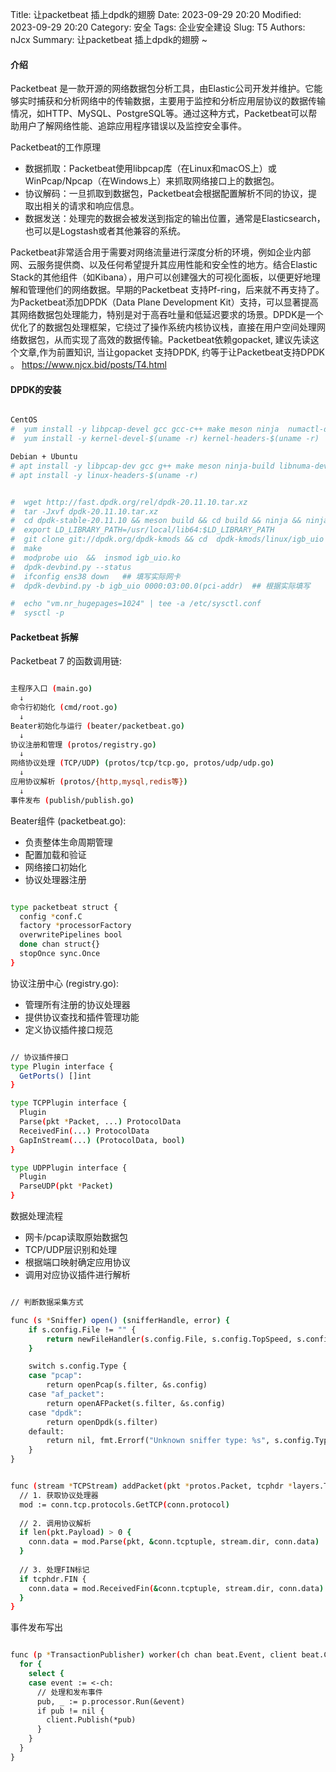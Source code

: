 Title: 让packetbeat 插上dpdk的翅膀
Date: 2023-09-29 20:20
Modified: 2023-09-29 20:20
Category: 安全
Tags: 企业安全建设
Slug: T5
Authors: nJcx
Summary: 让packetbeat 插上dpdk的翅膀 ~


#### 介绍

Packetbeat 是一款开源的网络数据包分析工具，由Elastic公司开发并维护。它能够实时捕获和分析网络中的传输数据，主要用于监控和分析应用层协议的数据传输情况，如HTTP、MySQL、PostgreSQL等。通过这种方式，Packetbeat可以帮助用户了解网络性能、追踪应用程序错误以及监控安全事件。

Packetbeat的工作原理

- 数据抓取：Packetbeat使用libpcap库（在Linux和macOS上）或WinPcap/Npcap（在Windows上）来抓取网络接口上的数据包。
- 协议解码：一旦抓取到数据包，Packetbeat会根据配置解析不同的协议，提取出相关的请求和响应信息。
- 数据发送：处理完的数据会被发送到指定的输出位置，通常是Elasticsearch，也可以是Logstash或者其他兼容的系统。


Packetbeat非常适合用于需要对网络流量进行深度分析的环境，例如企业内部网、云服务提供商、以及任何希望提升其应用性能和安全性的地方。结合Elastic Stack的其他组件（如Kibana），用户可以创建强大的可视化面板，以便更好地理解和管理他们的网络数据。早期的Packetbeat 支持Pf-ring，后来就不再支持了。为Packetbeat添加DPDK（Data Plane Development Kit）支持，可以显著提高其网络数据包处理能力，特别是对于高吞吐量和低延迟要求的场景。DPDK是一个优化了的数据包处理框架，它绕过了操作系统内核协议栈，直接在用户空间处理网络数据包，从而实现了高效的数据传输。Packetbeat依赖gopacket, 建议先读这个文章,作为前置知识, 当让gopacket 支持DPDK, 约等于让Packetbeat支持DPDK 。 https://www.njcx.bid/posts/T4.html

#### DPDK的安装 

 
 
```bash

CentOS
#  yum install -y libpcap-devel gcc gcc-c++ make meson ninja  numactl-devel  numactl  net-tools pciutils
#  yum install -y kernel-devel-$(uname -r) kernel-headers-$(uname -r)

Debian + Ubuntu
# apt install -y libpcap-dev gcc g++ make meson ninja-build libnuma-dev numactl net-tools pciutils
# apt install -y linux-headers-$(uname -r)


#  wget http://fast.dpdk.org/rel/dpdk-20.11.10.tar.xz
#  tar -Jxvf dpdk-20.11.10.tar.xz
#  cd dpdk-stable-20.11.10 && meson build && cd build && ninja && ninja install
#  export LD_LIBRARY_PATH=/usr/local/lib64:$LD_LIBRARY_PATH
#  git clone git://dpdk.org/dpdk-kmods && cd  dpdk-kmods/linux/igb_uio
#  make
#  modprobe uio  &&  insmod igb_uio.ko
#  dpdk-devbind.py --status
#  ifconfig ens38 down   ## 填写实际网卡
#  dpdk-devbind.py -b igb_uio 0000:03:00.0(pci-addr)  ## 根据实际填写

#  echo "vm.nr_hugepages=1024" | tee -a /etc/sysctl.conf
#  sysctl -p

```




#### Packetbeat 拆解


Packetbeat 7 的函数调用链:

```bash

主程序入口 (main.go)
  ↓
命令行初始化 (cmd/root.go) 
  ↓  
Beater初始化与运行 (beater/packetbeat.go)
  ↓
协议注册和管理 (protos/registry.go)
  ↓ 
网络协议处理 (TCP/UDP) (protos/tcp/tcp.go, protos/udp/udp.go)
  ↓
应用协议解析 (protos/{http,mysql,redis等})
  ↓
事件发布 (publish/publish.go)

```



Beater组件 (packetbeat.go):


- 负责整体生命周期管理
- 配置加载和验证
- 网络接口初始化
- 协议处理器注册

```bash

type packetbeat struct {
  config *conf.C 
  factory *processorFactory
  overwritePipelines bool
  done chan struct{}
  stopOnce sync.Once
}

```

协议注册中心 (registry.go):

- 管理所有注册的协议处理器
- 提供协议查找和插件管理功能
- 定义协议插件接口规范


```bash

// 协议插件接口
type Plugin interface {
  GetPorts() []int
}

type TCPPlugin interface {
  Plugin
  Parse(pkt *Packet, ...) ProtocolData
  ReceivedFin(...) ProtocolData  
  GapInStream(...) (ProtocolData, bool)
}

type UDPPlugin interface {
  Plugin
  ParseUDP(pkt *Packet)
}


```




数据处理流程

-  网卡/pcap读取原始数据包
-  TCP/UDP层识别和处理  
-  根据端口映射确定应用协议
-  调用对应协议插件进行解析

```bash

// 判断数据采集方式

func (s *Sniffer) open() (snifferHandle, error) {
	if s.config.File != "" {
		return newFileHandler(s.config.File, s.config.TopSpeed, s.config.Loop)
	}

	switch s.config.Type {
	case "pcap":
		return openPcap(s.filter, &s.config)
	case "af_packet":
		return openAFPacket(s.filter, &s.config)
	case "dpdk":
		return openDpdk(s.filter)
	default:
		return nil, fmt.Errorf("Unknown sniffer type: %s", s.config.Type)
	}
}


```

```bash

func (stream *TCPStream) addPacket(pkt *protos.Packet, tcphdr *layers.TCP) {
  // 1. 获取协议处理器
  mod := conn.tcp.protocols.GetTCP(conn.protocol)
  
  // 2. 调用协议解析
  if len(pkt.Payload) > 0 {
    conn.data = mod.Parse(pkt, &conn.tcptuple, stream.dir, conn.data)
  }
  
  // 3. 处理FIN标记
  if tcphdr.FIN {
    conn.data = mod.ReceivedFin(&conn.tcptuple, stream.dir, conn.data) 
  }
}

```


事件发布写出

```bash

func (p *TransactionPublisher) worker(ch chan beat.Event, client beat.Client) {
  for {
    select {
    case event := <-ch:
      // 处理和发布事件
      pub, _ := p.processor.Run(&event)
      if pub != nil {
        client.Publish(*pub)
      }
    }
  }
}


```
















